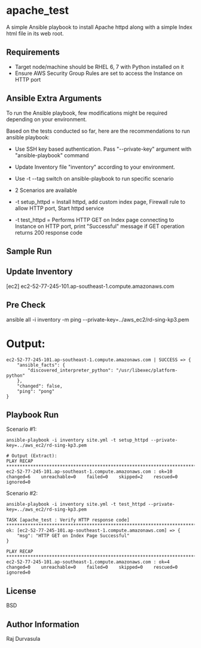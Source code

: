 apache_test
=========

A simple Ansible playbook to install Apache httpd along with a simple Index html file in its web root.

Requirements
------------

- Target node/machine should be RHEL 6, 7 with Python installed on it
- Ensure AWS Security Group Rules are set to access the Instance on HTTP port

Ansible Extra Arguments
-----------------------

To run the Ansible playbook, few modifications might be required depending on your environment.

Based on the tests conducted so far, here are the recommendations to run ansible playbook:

* Use SSH key based authentication. Pass "--private-key" argument with "ansible-playbook" command
* Update Inventory file "inventory" according to your environment.
* Use -t --tag switch on ansible-playbook to run specific scenario
* 2 Scenarios are available

* -t setup_httpd = Install httpd, add custom index page, Firewall rule to allow HTTP port, Start httpd service
* -t test_httpd = Performs HTTP GET on Index page connecting to Instance on HTTP port, print "Successful" message if GET operation returns 200 response code

Sample Run
----------

Update Inventory
----------------

[ec2]
ec2-52-77-245-101.ap-southeast-1.compute.amazonaws.com

Pre Check
---------

ansible all -i inventory -m ping --private-key=../aws_ec2/rd-sing-kp3.pem

# Output:

```
ec2-52-77-245-101.ap-southeast-1.compute.amazonaws.com | SUCCESS => {
    "ansible_facts": {
        "discovered_interpreter_python": "/usr/libexec/platform-python"
    },
    "changed": false,
    "ping": "pong"
}
```

Playbook Run
------------

Scenario #1:

```
ansible-playbook -i inventory site.yml -t setup_httpd --private-key=../aws_ec2/rd-sing-kp3.pem
```

```
# Output (Extract):
PLAY RECAP ********************************************************************************************************************************************
ec2-52-77-245-101.ap-southeast-1.compute.amazonaws.com : ok=10   changed=6    unreachable=0    failed=0    skipped=2    rescued=0    ignored=0
```

Scenario #2:

```
ansible-playbook -i inventory site.yml -t test_httpd --private-key=../aws_ec2/rd-sing-kp3.pem
```

```
TASK [apache_test : Verify HTTP response code] ********************************************************************************************************
ok: [ec2-52-77-245-101.ap-southeast-1.compute.amazonaws.com] => {
    "msg": "HTTP GET on Index Page Successful"
}

PLAY RECAP ********************************************************************************************************************************************
ec2-52-77-245-101.ap-southeast-1.compute.amazonaws.com : ok=4    changed=0    unreachable=0    failed=0    skipped=0    rescued=0    ignored=0
```

License
-------

BSD

Author Information
------------------

Raj Durvasula

